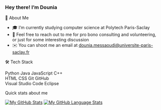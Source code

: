 ### Hey there! I’m Dounia

:princess: About Me


- 🎓 I’m currently studying computer science at Polytech Paris-Saclay
- 💬  Feel free to reach out to me for pro bono consulting and volunteering, or just for some interesting discussion
- ✉️  You can shoot me an email at dounia.messaoudi@universite-paris-saclay.fr

🛠  Tech Stack

Python  Java  JavaScript  C++  
 HTML  CSS 
Git  GitHub   
Visual Studio Code  Eclipse

Quick stats about me

[![My GitHub Stats](https://github-readme-stats.vercel.app/api/?username=Cerise91&count_private=true&theme=synthwave&showicons=true)]()
[![My GitHub Language Stats](https://github-readme-stats.vercel.app/api/top-langs/?username=Cerise91&langs_count=5&theme=synthwave)]()
